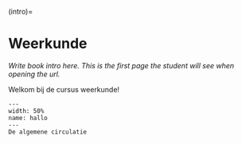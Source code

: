 (intro)=
# Weerkunde

_Write book intro here. This is the first page the student will see when opening the url._

Welkom bij de cursus weerkunde!

``` {figure} figures/wolk.jpg
---
width: 50%
name: hallo
---
De algemene circulatie
```
